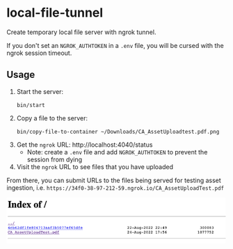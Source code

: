# local-file-tunnel

Create temporary local file server with ngrok tunnel.

If you don't set an `NGROK_AUTHTOKEN` in a `.env` file, you will be cursed with the ngrok session timeout.

## Usage

1. Start the server:
    ```
    bin/start
    ```
1. Copy a file to the server:
    ```
    bin/copy-file-to-container ~/Downloads/CA_AssetUploadtest.pdf.png
    ```
1. Get the `ngrok` URL: http://localhost:4040/status
   - Note: create a `.env` file and add `NGROK_AUTHTOKEN` to prevent the session from dying
1. Visit the `ngrok` URL to see files that you have uploaded

From there, you can submit URLs to the files being served for testing asset ingestion, i.e. `https://34f0-38-97-212-59.ngrok.io/CA_AssetUploadTest.pdf`

![Directory listing](demo.png)

